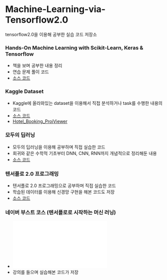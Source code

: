 # Machine-Learning-via-Tensorflow2.0
tensorflow2.0을 이용해 공부한 실습 코드 저장소


### Hands-On Machine Learning with Scikit-Learn, Keras & Tensorflow
 - 책을 보며 공부한 내용 정리
 - 연습 문제 풀이 코드 
 - [소스 코드](https://github.com/penguin1109/Machine-Learning-via-Tensorflow2.0/tree/master/Hands-On%20MachineLearning)

### Kaggle Dataset
   - Kaggle에 올라와있는 dataset을 이용해서 직접 분석하거나 task를 수행한 내용의 코드
   - [소스 코드](https://github.com/penguin1109/Machine-Learning-via-Tensorflow2.0/tree/master/Data%20Analysis%20with%20Kaggle%20DataFrame)
   - [Hotel_Booking_ProjViewer](https://nbviewer.jupyter.org/github/penguin1109/Machine-Learning-via-Tensorflow2.0/blob/master/Data%20Analysis%20with%20Kaggle%20DataFrame/Data_Anaysis_Proj5%28Kaggle_Hotel_booking%29-%E3%85%A1Predicting%20%285%29.ipynb#)

### 모두의 딥러닝
   - 모두의 딥러닝을 이용해 공부하며 직접 실습한 코드
   - 회귀와 같은 수학적 기초부터 DNN, CNN, RNN까지 개념적으로 정리해둔 내용
   - [소스 코드](https://github.com/penguin1109/Machine-Learning-via-Tensorflow2.0/tree/master/Deep%20Learning%20Basic)

### 텐서플로 2.0 프로그래밍
  - 텐서플로 2.0 프로그래밍으로 공부하며 직접 실습한 코드
  - 학습된 데이터를 이용해 신경망 구현을 해본 코드도 저장 
  - [소스 코드](https://github.com/penguin1109/Machine-Learning-via-Tensorflow2.0/tree/master/DNN%20TensorFlow%20Lab)

### 네이버 부스트 코스 (텐서플로로 시작하는 머신 러닝)
  - ![수료증](certificate_A20200728-437772.pdf)
  - 강의를 들으며 실습해본 코드가 저장
  
 
